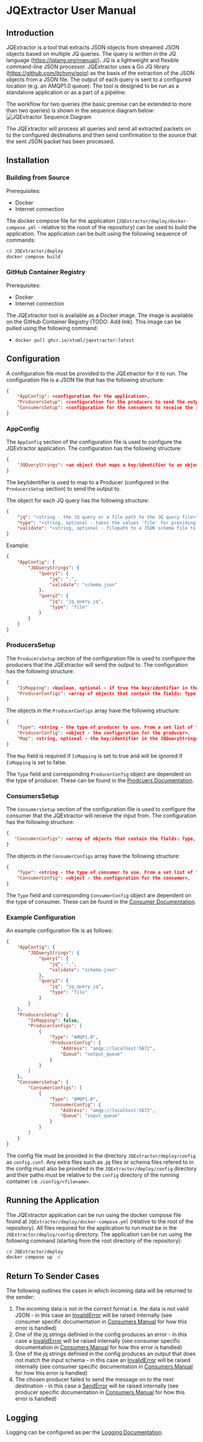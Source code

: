 # JQExtractor User Manual
## Introduction
JQExtractor is a tool that extracts JSON objects from streamed JSON objects based on multiple JQ queries. The query is written in the JQ language (https://jqlang.org/manual/). JQ is a lightweight and flexible command-line JSON processor. JQExtractor uses a Go JQ library (https://github.com/itchyny/gojq) as the basis of the extraction of the JSON objects from a JSON file. The output of each query is sent to a configured location (e.g. an AMQP1.0 queue). The tool is designed to be run as a standalone application or as a part of a pipeline.

The workflow for two queries (the basic premise can be extended to more than two queries) is shown in the sequence diagram below:
![JQExtractor Sequence Diagram](/docs/user/JQExtractor/JQExtractor_WorkFlow.svg)

The JQExtractor will process all queries and send all extracted packets on to the configured destinations and then send confirmation to the source that the sent JSON packet has been processed.
## Installation
### Building from Source
Prerequisites:
- Docker
- Internet connection

The docker compose file for the application (`JQExtractor/deploy/docker-compose.yml` - relative to the rooot of the repository) can be used to build the application. The application can be built using the following sequence of commands:
```bash
cd JQExtractor/deploy
docker compose build
```
### GitHub Container Registry
Prerequisites:
- Docker
- Internet connection

The JQExtractor tool is available as a Docker image. The image is available on the GitHub Container Registry (TODO: Add link). This image can be pulled using the following command:
- `docker pull ghcr.io/xtuml/jqextractor:latest`
## Configuration
A configuration file must be provided to the JQExtractor for it to run. The configuration file is a JSON file that has the following structure:
```json
{
    "AppConfig": <configuration for the application>,
    "ProducersSetup": <configuration for the producers to send the output to>,
    "ConsumersSetup": <configuration for the consumers to receive the input from - currently only works for a single consumer>
}
```
### AppConfig
The `AppConfig` section of the configuration file is used to configure the JQExtractor application. The configuration has the following structure:
```json
{
    "JQQueryStrings": <an object that maps a key/identifier to an object with information about the JQ query, the input format and a schema to validate the output>,
}
```
The key/identifier is used to map to a Producer (configured in the `ProducersSetup` section) to send the output to.

The object for each JQ query has the following structure:
```json
{
    "jq": "<string - the JQ query or a file path to the JQ query file>",
    "type": "<string, optional - takes the values 'file' for providing a file path or 'string' for providing the JQ query as a string. default is 'string'>",
    "validate": "<string, optional - filepath to a JSON schema file to validate the output of the JQ query>",
}
```
Example:
```json
{
    "AppConfig": {
        "JQQueryStrings": {
            "query1": {
                "jq": ".",
                "validate": "schema.json"
            },
            "query2": {
                "jq": "jq_query.jq",
                "type": "file"
            }
        }
    }
}
```
### ProducersSetup
The `ProducersSetup` section of the configuration file is used to configure the producers that the JQExtractor will send the output to. The configuration has the following structure:
```json
{
    "IsMapping": <boolean, optional - if true the key/identifier in the JQQueryStrings will be used to map to the producer, if false the producers will be used in a round robin fashion. default is false>,
    "ProducerConfigs": <array of objects that contain the fields: Type, ProducerConfig, and optional Map>,
}
```
The objects in the `ProducerConfigs` array have the following structure:
```json
{
    "Type": <string - the type of producer to use. From a set list of types>,
    "ProducerConfig": <object - the configuration for the producer>,
    "Map": <string, optional - the key/identifier in the JQQueryStrings to map to this producer>
}
```
The `Map` field is required if `IsMapping` is set to true and will be ignored if `IsMapping` is set to false.

The `Type` field and corresponding `ProducerConfig` object are dependent on the type of producer. These can be found in the [Prodcuers Documentation](/docs/user/Producers_User_Manual.md).

### ConsumersSetup
The `ConsumersSetup` section of the configuration file is used to configure the consumer that the JQExtractor will receive the input from. The configuration has the following structure:
```json
{
   "ConsumerConfigs": <array of objects that contain the fields: Type, ConsumerConfig>,
}
```
The objects in the `ConsumerConfigs` array have the following structure:
```json
{
    "Type": <string - the type of consumer to use. From a set list of types>,
    "ConsumerConfig": <object - the configuration for the consumer>,
}
```
The `Type` field and corresponding `ConsumerConfig` object are dependent on the type of consumer. These can be found in the [Consumer Documentation](/docs/user/Consumers_User_Manual.md).

### Example Configuration

An example configuration file is as follows:
```json
{
    "AppConfig": {
        "JQQueryStrings": {
            "query1": {
                "jq": ".",
                "validate": "schema.json"
            },
            "query2": {
                "jq": "jq_query.jq",
                "type": "file"
            }
        }
    },
    "ProducersSetup": {
        "IsMapping": false,
        "ProducerConfigs": [
            {
                "Type": "AMQP1.0",
                "ProducerConfig": {
                    "Address": "amqp://localhost:5672",
                    "Queue": "output_queue"
                }
            }
        ]
    },
    "ConsumersSetup": {
        "ConsumerConfigs": [
            {
                "Type": "AMQP1.0",
                "ConsumerConfig": {
                    "Address": "amqp://localhost:5672",
                    "Queue": "input_queue"
                }
            }
        ]
    }
}
```

The config file must be provided in the directory `JQExtractor/deploy/config` as `config.conf`. Any extra files such as .jq files or schema files refered to in the config must also be provided in the `JQExtractor/deploy/config` directory and their paths must be relative to the `config` directory of the running container i.e. `/config/<filename>`.

## Running the Application
The JQExtractor application can be run using the docker compose file found at `JQExtractor/deploy/docker-compose.yml` (relative to the root of the repository). All files required for the application to run must be in the `JQExtractor/deploy/config` directory. The application can be run using the following command (starting from the root directory of the repository):
```bash
cd JQExtractor/deploy
docker compose up -d
```

## Return To Sender Cases
The following outlines the cases in which incoming data will be returned to the sender:

1. The incoming data is not in the correct format i.e. the data is not valid JSON - in this case an [InvalidError](/docs/user/ErrorTypes.md#InvalidError) will be raised internally (see consumer specific documentation in [Consumers Manual](/docs/user/Consumers_User_Manual.md) for how this error is handled)
2. One of the jq strings definied in the config produces an error - in this case a [InvalidError](/docs/user/ErrorTypes.md#InvalidError) will be raised internally (see consumer specific documentation in [Consumers Manual](/docs/user/Consumers_User_Manual.md) for how this error is handled)
3. One of the jq strings definied in the config produces an output that does not match the input schema - in this case an [InvalidError](/docs/user/ErrorTypes.md#InvalidError) will be raised internally (see consumer specific documentation in [Consumers Manual](/docs/user/Consumers_User_Manual.md) for how this error is handled)
4. The chosen producer failed to send the message on to the next destination - in this case a [SendError](/docs/user/ErrorTypes.md#SendError) will be raised internally (see producer specific documentation in [Consumers Manual](/docs/user/Consumers_User_Manual.md) for how this error is handled)

## Logging
Logging can be configured as per the [Logging Documentation](/docs/user/Logging.md).
